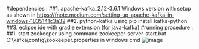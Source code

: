 #dependencies : 
              ##1. apache-kafka_2.12-3.6.1 Windows version with setup as shown in https://fnote.medium.com/setting-up-apache-kafka-in-windows-1835141c3a32
              ##2. python-kafka using pip install kafka-python
              ##3. eclipse ide with gradle extension (for java-kafka)
#running procedure : 
              ##1. start zookeeper using command zookeeper-server-start.bat C:\kafka\config\zookeeper.properties in windows cmd
            ![image](https://github.com/mycodereposit/kafka_test_for_ems/assets/126697725/476248c4-0fce-426d-8210-9d8866489254)
